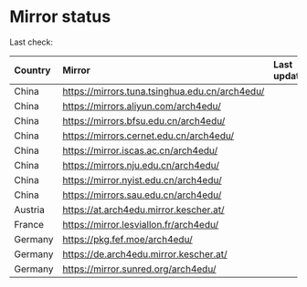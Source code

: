 <script src="./time.js"></script>
# Mirror status
Last check: <script type="text/javascript">localize(1740439262.7636652);</script>

|Country|Mirror|Last update|
|:------|:-----|:----------|
|China|https://mirrors.tuna.tsinghua.edu.cn/arch4edu/|<script type="text/javascript">localize(1740422549);</script>|
|China|https://mirrors.aliyun.com/arch4edu/|<script type="text/javascript">localize(1740422549);</script>|
|China|https://mirrors.bfsu.edu.cn/arch4edu/|<script type="text/javascript">localize(1740379346);</script>|
|China|https://mirrors.cernet.edu.cn/arch4edu/|<script type="text/javascript">localize(1740422549);</script>|
|China|https://mirror.iscas.ac.cn/arch4edu/|<script type="text/javascript">localize(1740422549);</script>|
|China|https://mirrors.nju.edu.cn/arch4edu/|<script type="text/javascript">localize(1740379346);</script>|
|China|https://mirror.nyist.edu.cn/arch4edu/|<script type="text/javascript">localize(1740379346);</script>|
|China|https://mirrors.sau.edu.cn/arch4edu/|<script type="text/javascript">localize(1731653531);</script>|
|Austria|https://at.arch4edu.mirror.kescher.at/|<script type="text/javascript">localize(1740379346);</script>|
|France|https://mirror.lesviallon.fr/arch4edu/|<script type="text/javascript">localize(1740379346);</script>|
|Germany|https://pkg.fef.moe/arch4edu/|<script type="text/javascript">localize(1740379346);</script>|
|Germany|https://de.arch4edu.mirror.kescher.at/|<script type="text/javascript">localize(1740379346);</script>|
|Germany|https://mirror.sunred.org/arch4edu/|<script type="text/javascript">localize(1740379346);</script>|

<script src="./tablefilter/tablefilter.js"></script>
<script src="./table.js"></script>